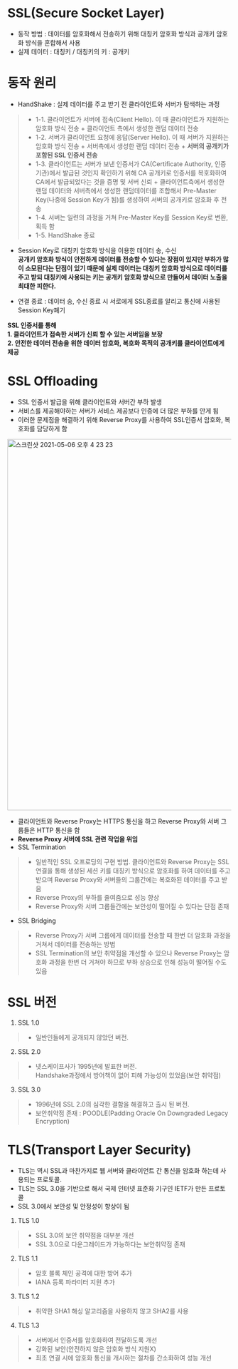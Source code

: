 # SSL(Secure Socket Layer)
* 동작 방법 : 데이터를 암호화해서 전송하기 위해 대칭키 암호화 방식과 공개키 암호화 방식을 혼합해서 사용   
* 실제 데이터 : 대칭키 / 대칭키의 키 : 공개키

# 동작 원리
* HandShake : 실제 데이터를 주고 받기 전 클라이언트와 서버가 탐색하는 과정   
> * 1-1. 클라이언트가 서버에 접속(Client Hello). 이 때 클라이언트가 지원하는 암호화 방식 전송 + 클라이언트 측에서 생성한 랜덤 데이터 전송   
> * 1-2. 서버가 클라이언트 요청에 응답(Server Hello). 이 때 서버가 지원하는 암호화 방식 전송 + 서버측에서 생성한 랜덤 데이터 전송 + **서버의 공개키가 포함된 SSL 인증서 전송**   
> * 1-3. 클라이언트는 서버가 보낸 인증서가 CA(Certificate Authority, 인증기관)에서 발급된 것인지 확인하기 위해 CA 공개키로 인증서를 복호화하여 CA에서 발급되었다는 것을 증명 및 서버 신뢰    + 클라이언트측에서 생성한 랜덤 데이터와 서버측에서 생성한 랜덤데이터를 조합해서 Pre-Master Key(나중에 Session Key가 됨)를 생성하여 서버의 공개키로 암호화 후 전송    
> * 1-4. 서버는 일련의 과정을 거쳐 Pre-Master Key를 Session Key로 변환, 획득 함   
> * 1-5. HandShake 종료   

* Session Key로 대칭키 암호화 방식을 이용한 데이터 송, 수신   
**공개키 암호화 방식이 안전하게 데이터를 전송할 수 있다는 장점이 있지만 부하가 많이 소모된다는 단점이 있기 때문에 실제 데이터는 대칭키 암호화 방식으로 데이터를 주고 받되 대칭키에 사용되는 키는 공개키 암호화 방식으로 만들어서 데이터 노출을 최대한 피한다.**   

* 연결 종료 :  데이터 송, 수신 종료 시 서로에게 SSL종료를 알리고 통신에 사용된 Session Key폐기   
 
**SSL 인증서를 통해**   
**1. 클라이언트가 접속한 서버가 신뢰 할 수 있는 서버임을 보장**   
**2. 안전한 데이터 전송을 위한 데이터 암호화, 복호화 목적의 공개키를 클라이언트에게 제공**   


# SSL Offloading
* SSL 인증서 발급을 위해 클라이언트와 서버간 부하 발생
* 서비스를 제공해야하는 서버가 서비스 제공보다 인증에 더 많은 부하를 안게 됨
* 이러한 문제점을 해결하기 위해 Reverse Proxy를 사용하여 SSL인증서 암호화, 복호화를 담당하게 함
<img width="833" alt="스크린샷 2021-05-06 오후 4 23 23" src="https://user-images.githubusercontent.com/57285121/117257959-6ac44e00-ae87-11eb-8b51-73147b83a434.png">   

* 클라이언트와 Reverse Proxy는 HTTPS 통신을 하고 Reverse Proxy와 서버 그룹들은 HTTP 통신을 함   
* **Reverse Proxy 서버에 SSL 관련 작업을 위임**
* SSL Termination   
> * 일반적인 SSL 오프로딩의 구현 방법. 클라이언트와 Reverse Proxy는 SSL 연결을 통해 생성된 세션 키를 대칭키 방식으로 암호화를 하여 데이터를 주고 받으며 Reverse Proxy와 서버들의 그룹간에는 복호화된 데이터를 주고 받음   
> * Reverse Proxy의 부하를 줄여줌으로 성능 향상   
> * Reverse Proxy와 서버 그룹들간에는 보안성이 떨어질 수 있다는 단점 존재   
* SSL Bridging   
> * Reverse Proxy가 서버 그룹에게 데이터를 전송할 때 한번 더 암호화 과정을 거쳐서 데이터를 전송하는 방법   
> * SSL Termination의 보안 취약점을 개선할 수 있으나 Reverse Proxy는 암호화 과정을 한번 더 거쳐야 하므로 부하 상승으로 인해 성능이 떨어질 수도 있음   

# SSL 버전
1. SSL 1.0   
> * 일반인들에게 공개되지 않았던 버전.   
2. SSL 2.0
> * 넷스케이프사가 1995년에 발표한 버전.   
> Handshake과정에서 방어책이 없어 피해 가능성이 있었음(보안 취약점)    
3. SSL 3.0   
> * 1996년에 SSL 2.0의 심각한 결함을 해결하고 출시 된 버전.   
> * 보안취약점 존재 : POODLE(Padding Oracle On Downgraded Legacy Encryption)   

# TLS(Transport Layer Security)
* TLS는 역시 SSL과 마찬가지로 웹 서버와 클라이언트 간 통신을 암호화 하는데 사용되는 프로토콜.   
* TLS는 SSL 3.0을 기반으로 해서 국제 인터넷 표준화 기구인 IETF가 만든 프로토콜   
* SSL 3.0에서 보안성 및 안정성이 향상이 됨   
1. TLS 1.0   
> * SSL 3.0의 보안 취약점을 대부분 개선   
> * SSL 3.0으로 다운그레이드가 가능하다는 보안취약점 존재   
2. TLS 1.1   
> * 암호 블록 체인 공격에 대한 방어 추가   
> * IANA 등록 파라미터 지원 추가   
3. TLS 1.2   
> * 취약한 SHA1 해싱 알고리즘을 사용하지 않고 SHA2를 사용     
4. TLS 1.3   
> * 서버에서 인증서를 암호화하여 전달하도록 개선   
> * 강화된 보안(안전하지 않은 암호화 방식 지원X)   
> * 최초 연결 시에 암호화 통신을 개시하는 절차를 간소화하여 성능 개선    

